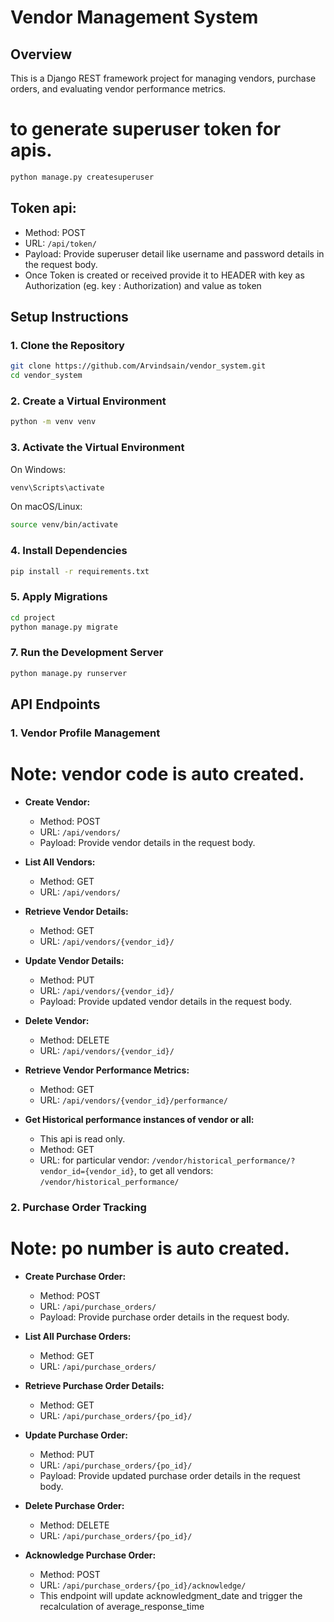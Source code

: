 # Vendor Management System

## Overview

This is a Django REST framework project for managing vendors, purchase orders, and evaluating vendor performance metrics.

# to generate superuser token for apis.
```bash
python manage.py createsuperuser
```
## Token api:
  - Method: POST
  - URL: `/api/token/`
  - Payload: Provide superuser detail like username and password details in the request body.
  - Once Token is created or received provide it to HEADER with key as Authorization (eg. key : Authorization) and value as token

## Setup Instructions

### 1. Clone the Repository

```bash
git clone https://github.com/Arvindsain/vendor_system.git
cd vendor_system
```

### 2. Create a Virtual Environment

```bash
python -m venv venv
```

### 3. Activate the Virtual Environment

On Windows:

```bash
venv\Scripts\activate
```

On macOS/Linux:

```bash
source venv/bin/activate
```

### 4. Install Dependencies

```bash
pip install -r requirements.txt
```

### 5. Apply Migrations

```bash
cd project
python manage.py migrate
```

### 7. Run the Development Server

```bash
python manage.py runserver
```
## API Endpoints

### 1. Vendor Profile Management

# Note: vendor code is auto created.

- **Create Vendor:**
  - Method: POST
  - URL: `/api/vendors/`
  - Payload: Provide vendor details in the request body.

- **List All Vendors:**
  - Method: GET
  - URL: `/api/vendors/`

- **Retrieve Vendor Details:**
  - Method: GET
  - URL: `/api/vendors/{vendor_id}/`

- **Update Vendor Details:**
  - Method: PUT
  - URL: `/api/vendors/{vendor_id}/`
  - Payload: Provide updated vendor details in the request body.

- **Delete Vendor:**
  - Method: DELETE
  - URL: `/api/vendors/{vendor_id}/`

- **Retrieve Vendor Performance Metrics:**
  - Method: GET
  - URL: `/api/vendors/{vendor_id}/performance/`

- **Get Historical performance instances of vendor or all:**
  - This api is read only.
  - Method: GET
  - URL: for particular vendor: `/vendor/historical_performance/?vendor_id={vendor_id}`, to get all vendors: `/vendor/historical_performance/`

### 2. Purchase Order Tracking

# Note: po number is auto created.

- **Create Purchase Order:**
  - Method: POST
  - URL: `/api/purchase_orders/`
  - Payload: Provide purchase order details in the request body.

- **List All Purchase Orders:**
  - Method: GET
  - URL: `/api/purchase_orders/`

- **Retrieve Purchase Order Details:**
  - Method: GET
  - URL: `/api/purchase_orders/{po_id}/`

- **Update Purchase Order:**
  - Method: PUT
  - URL: `/api/purchase_orders/{po_id}/`
  - Payload: Provide updated purchase order details in the request body.

- **Delete Purchase Order:**
  - Method: DELETE
  - URL: `/api/purchase_orders/{po_id}/`

- **Acknowledge Purchase Order:**
  - Method: POST
  - URL: `/api/purchase_orders/{po_id}/acknowledge/`
  - This endpoint will update acknowledgment_date and trigger the recalculation of average_response_time 